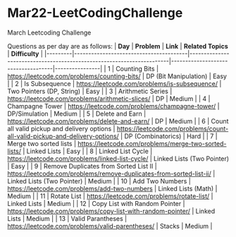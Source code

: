 # Mar22-LeetCodingChallenge
March Leetcoding Challenge

Questions as per day are as follows:
| **Day** | **Problem**                            | **Link**                                                              | **Related Topics**                 | **Difficulty** |
|---------|----------------------------------------|-----------------------------------------------------------------------|------------------------------------|----------------|
| 1       | Counting Bits        | https://leetcode.com/problems/counting-bits/        | DP (Bit Manipulation)                        | Easy           |
| 2       | Is Subsequence        | https://leetcode.com/problems/is-subsequence/        | Two Pointers (DP, String)                       | Easy           |
| 3       | Arithmetic Series        | https://leetcode.com/problems/arithmetic-slices/        | DP                       | Medium           |
| 4       | Champagne Tower        | https://leetcode.com/problems/champagne-tower/       | DP/Simulation                       | Medium           |
| 5       | Delete and Earn       | https://leetcode.com/problems/delete-and-earn/       | DP                     | Medium           |
| 6       | Count all valid pickup and delivery options       | https://leetcode.com/problems/count-all-valid-pickup-and-delivery-options/       | DP (Combinatorics)                     | Hard           |
| 7       | Merge two sorted lists     | https://leetcode.com/problems/merge-two-sorted-lists/       | Linked Lists                   | Easy           |
| 8       | Linked List Cycle    | https://leetcode.com/problems/linked-list-cycle/      | Linked Lists (Two Pointer)                | Easy           |
| 9       | Remove Duplicates from Sorted List II    | https://leetcode.com/problems/remove-duplicates-from-sorted-list-ii/      | Linked Lists (Two Pointer)                | Medium           |
| 10       | Add Two Numbers    | https://leetcode.com/problems/add-two-numbers      | Linked Lists (Math)                | Medium           |
| 11 | Rotate List | https://leetcode.com/problems/rotate-list/      | Linked Lists | Medium |
| 12 | Copy List with Random Pointer | https://leetcode.com/problems/copy-list-with-random-pointer/      | Linked Lists | Medium |
| 13 | Valid Parantheses | https://leetcode.com/problems/valid-parentheses/ | Stacks | Medium |
